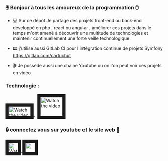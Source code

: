 ### :trackball: Bonjour à tous les amoureux de la programmation :computer_mouse:

- :computer: Sur ce dépôt Je partage des projets front-end ou back-end développé en php , react ou angular , améliorer ces projets dans le temps m'ont amené à découvrir une multitude de technologies et maintenir continuellement une forte veille technologique

- :pager: j'utilise aussi GitLab CI pour l'intégration continue de projets Symfony https://gitlab.com/cartuchut

- :clapper: Je possède aussi une chaine Youtube ou on l'on peut voir ces projets en vidéo

### Technologie :

<a href="https://www.youtube.com/channel/UCFV8c_CzIpVLV5BqbGL_z6A" target="_blank">
 <img width="70" height="30" src="https://upload.wikimedia.org/wikipedia/it/0/0e/Symfony.png" alt="Watch the video" width="240" height="180" border="10" />
</a>&nbsp; 
<a href="https://www.youtube.com/channel/UCFV8c_CzIpVLV5BqbGL_z6A" target="_blank">
 <img width="70" height="60" src="https://images.assetsdelivery.com/compings_v2/digitalbazaar/digitalbazaar2012/digitalbazaar201201639.jpg" alt="Watch the video" width="240" height="180" border="10" />
</a>





### :lock: connectez vous sur youtube et le site web :key:

<a href="https://www.youtube.com/channel/UCFV8c_CzIpVLV5BqbGL_z6A" target="_blank">
 <img width="30" height="30" src="https://cdn.icon-icons.com/icons2/2428/PNG/512/youtube_black_logo_icon_147044.png" alt="Watch the video" width="240" height="180" border="10" />
</a>

<a href="http://goxaweb.free.fr/" target="_blank">
 <img width="30" height="30" src="https://publicdomainvectors.org/photos/WWW-Icon-White-on-Grey.png" alt="" width="240" height="180" border="10"/ >
</a>

